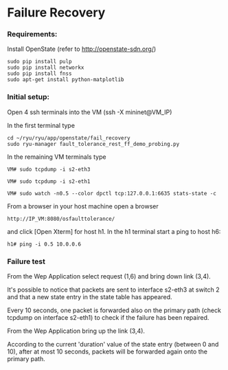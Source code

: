# Failure Recovery

### Requirements:

Install OpenState (refer to http://openstate-sdn.org/)

	sudo pip install pulp
	sudo pip install networkx
	sudo pip install fnss
	sudo apt-get install python-matplotlib

### Initial setup:

Open 4 ssh terminals into the VM (ssh -X mininet@VM_IP)

In the first terminal type

	cd ~/ryu/ryu/app/openstate/fail_recovery
	sudo ryu-manager fault_tolerance_rest_ff_demo_probing.py


In the remaining VM terminals type

	VM# sudo tcpdump -i s2-eth3
	
	VM# sudo tcpdump -i s2-eth1
	
	VM# sudo watch -n0.5 --color dpctl tcp:127.0.0.1:6635 stats-state -c

From a browser in your host machine open a browser

	http://IP_VM:8080/osfaulttolerance/
	
and click [Open Xterm] for host h1.
In the h1 terminal start a ping to host h6:

	h1# ping -i 0.5 10.0.0.6

### Failure test

From the Wep Application select request (1,6) and bring down link (3,4).

It's possible to notice that packets are sent to interface s2-eth3 at switch 2 and that a new state entry in the state table has appeared.

Every 10 seconds, one packet is forwarded also on the primary path (check tcpdump on interface s2-eth1) to check if the failure has been repaired.

From the Wep Application bring up the link (3,4).

According to the current 'duration' value of the state entry (between 0 and 10), after at most 10 seconds, packets will be forwarded again onto the primary path.
